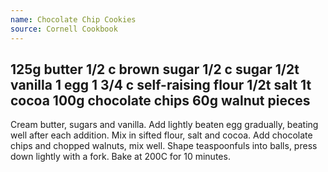 ```yaml
---
name: Chocolate Chip Cookies
source: Cornell Cookbook
---
```

125g butter
1/2 c brown sugar
1/2 c sugar
1/2t vanilla
1 egg
1 3/4 c self-raising flour
1/2t salt
1t cocoa
100g chocolate chips
60g walnut pieces
---
Cream butter, sugars and vanilla.  Add lightly beaten egg gradually, beating well after each addition.  Mix in sifted flour, salt and cocoa.  Add chocolate chips and chopped walnuts, mix well.  Shape teaspoonfuls into balls, press down lightly with a fork.  Bake at 200C for 10 minutes.

